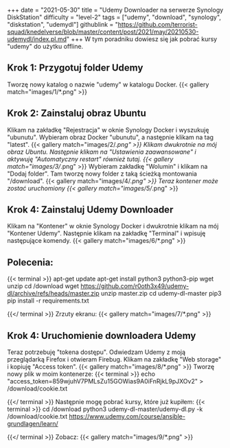 +++
date = "2021-05-30"
title = "Udemy Downloader na serwerze Synology DiskStation"
difficulty = "level-2"
tags = ["udemy", "download", "synology", "diskstation", "udemydl"]
githublink = "https://github.com/terrorist-squad/knedelverse/blob/master/content/post/2021/may/20210530-udemydl/index.pl.md"
+++
W tym poradniku dowiesz się jak pobrać kursy "udemy" do użytku offline.
## Krok 1: Przygotuj folder Udemy
Tworzę nowy katalog o nazwie "udemy" w katalogu Docker.
{{< gallery match="images/1/*.png" >}}

## Krok 2: Zainstaluj obraz Ubuntu
Klikam na zakładkę "Rejestracja" w oknie Synology Docker i wyszukuję "ubunutu". Wybieram obraz Docker "ubunutu", a następnie klikam na tag "latest".
{{< gallery match="images/2/*.png" >}}
Klikam dwukrotnie na mój obraz Ubuntu. Następnie klikam na "Ustawienia zaawansowane" i aktywuję "Automatyczny restart" również tutaj.
{{< gallery match="images/3/*.png" >}}
Wybieram zakładkę "Wolumin" i klikam na "Dodaj folder". Tam tworzę nowy folder z taką ścieżką montowania "/download".
{{< gallery match="images/4/*.png" >}}
Teraz kontener może zostać uruchomiony
{{< gallery match="images/5/*.png" >}}

## Krok 4: Zainstaluj Udemy Downloader
Klikam na "Kontener" w oknie Synology Docker i dwukrotnie klikam na mój "Kontener Udemy". Następnie klikam na zakładkę "Terminal" i wpisuję następujące komendy.
{{< gallery match="images/6/*.png" >}}

##  Polecenia:

{{< terminal >}}
apt-get update
apt-get install python3 python3-pip wget unzip
cd /download
wget https://github.com/r0oth3x49/udemy-dl/archive/refs/heads/master.zip
unzip master.zip
cd udemy-dl-master
pip3 pip install -r requirements.txt

{{</ terminal >}}
Zrzuty ekranu:
{{< gallery match="images/7/*.png" >}}

## Krok 4: Uruchomienie downloadera Udemy
Teraz potrzebuję "tokena dostępu". Odwiedzam Udemy z moją przeglądarką Firefox i otwieram Firebug. Klikam na zakładkę "Web storage" i kopiuję "Access token".
{{< gallery match="images/8/*.png" >}}
Tworzę nowy plik w moim kontenerze:
{{< terminal >}}
echo "access_token=859wjuhV7PMLsZu15GOWias9A0iFnRjkL9pJXOv2" > /download/cookie.txt

{{</ terminal >}}
Następnie mogę pobrać kursy, które już kupiłem:
{{< terminal >}}
cd /download
python3 udemy-dl-master/udemy-dl.py -k /download/cookie.txt https://www.udemy.com/course/ansible-grundlagen/learn/

{{</ terminal >}}
Zobacz:
{{< gallery match="images/9/*.png" >}}
